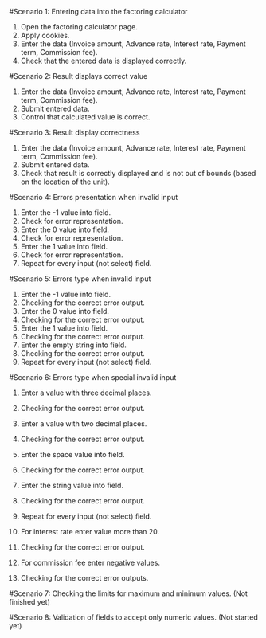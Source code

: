 #Scenario 1: Entering data into the factoring calculator
1. Open the factoring calculator page.
2. Apply cookies.
3. Enter the data (Invoice amount, Advance rate, Interest rate,
   Payment term, Commission fee).
4. Check that the entered data is displayed correctly.

#Scenario 2: Result displays correct value
1. Enter the data (Invoice amount, Advance rate, Interest rate,
   Payment term, Commission fee).
2. Submit entered data.
3. Control that calculated value is correct.

#Scenario 3: Result display correctness
1. Enter the data (Invoice amount, Advance rate, Interest rate,
   Payment term, Commission fee).
2. Submit entered data.
3. Check that result is correctly displayed and is not
out of bounds (based on the location of the unit). 

#Scenario 4: Errors presentation when invalid input
1. Enter the -1 value into field.
2. Check for error representation.
3. Enter the 0 value into field.
4. Check for error representation.
5. Enter the 1 value into field.
6. Check for error representation.
7. Repeat for every input (not select) field.

#Scenario 5: Errors type when invalid input
1. Enter the -1 value into field.
2. Checking for the correct error output.
3. Enter the 0 value into field.
4. Checking for the correct error output.
5. Enter the 1 value into field.
6. Checking for the correct error output.
7. Enter the empty string into field.
8. Checking for the correct error output.
9. Repeat for every input (not select) field.

#Scenario 6: Errors type when special invalid input
1. Enter a value with three decimal places.
2. Checking for the correct error output.
3. Enter a value with two decimal places.
4. Checking for the correct error output.
5. Enter the space value into field.
6. Checking for the correct error output.
7. Enter the string value into field.
8. Checking for the correct error output.
9. Repeat for every input (not select) field.

10. For interest rate enter value more than 20.
11. Checking for the correct error output.
12. For commission fee enter negative values.
13. Checking for the correct error outputs.

#Scenario 7: Checking the limits for maximum and minimum values.
(Not finished yet)

#Scenario 8: Validation of fields to accept only numeric values.
(Not started yet)